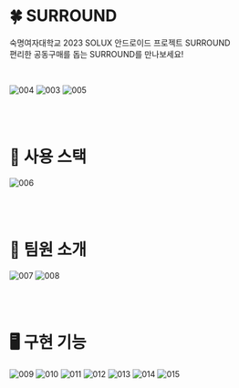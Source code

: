 # 🍀 SURROUND
숙명여자대학교 2023 SOLUX 안드로이드 프로젝트 SURROUND </br>
편리한 공동구매를 돕는 SURROUND를 만나보세요!

</br>

![004](https://github.com/user-attachments/assets/1e0fd5e2-4ce1-477b-87b9-2630cf69a8fc)
![003](https://github.com/user-attachments/assets/64abb8f0-8455-4cbe-ab5b-58d75c4e2a7e)
![005](https://github.com/user-attachments/assets/f1eafbdf-6777-47e7-8165-dc9706c798b1)

</br></br>
# 📱 사용 스택
![006](https://github.com/user-attachments/assets/7e0cd961-e607-4004-8b56-defd6954c53f)

</br></br>
# 🤝 팀원 소개
![007](https://github.com/user-attachments/assets/fd78359b-961c-4672-ab00-a3627014f975)
![008](https://github.com/user-attachments/assets/581c0e07-2b42-429f-8cf6-16ae8850b15d)

</br></br>
# 🖥️ 구현 기능
![009](https://github.com/user-attachments/assets/27f62d45-95a8-49f1-942a-8b7eaaf1b80e)
![010](https://github.com/user-attachments/assets/5c4d3d74-93cd-4c47-a712-5995da45e369)
![011](https://github.com/user-attachments/assets/12f64dbc-300b-4a74-9811-22eb7616c077)
![012](https://github.com/user-attachments/assets/08669086-3fe2-4d3a-bbe9-c07b420eb6ad)
![013](https://github.com/user-attachments/assets/f5f9468a-91b6-4913-8737-7e8e202c64c2)
![014](https://github.com/user-attachments/assets/9ce5f2c9-1044-4f3e-92db-7021756e5e7e)
![015](https://github.com/user-attachments/assets/f79b7ec8-b4e8-412e-8ffb-68013297dc8a)



